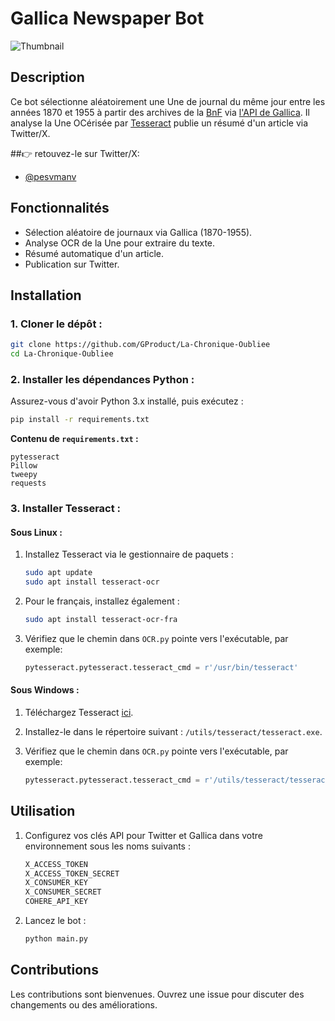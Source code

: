 # Gallica Newspaper Bot

![Thumbnail](auto/sources/thumbnail.png)

## Description

Ce bot sélectionne aléatoirement une Une de journal du même jour entre les années 1870 et 1955 à partir des archives de la [BnF](bnf.fr) via [l'API de Gallica](https://api.bnf.fr/fr/api-gallica-de-recherche). Il analyse la Une OCérisée par [Tesseract](https://github.com/tesseract-ocr/tesseract) publie un résumé d'un article via Twitter/X.

##👉 retouvez-le sur Twitter/X: 
- [@pesvmanv](https://x.com/pesvmanv)

## Fonctionnalités

- Sélection aléatoire de journaux via Gallica (1870-1955).
- Analyse OCR de la Une pour extraire du texte.
- Résumé automatique d'un article.
- Publication sur Twitter.

## Installation

### 1. Cloner le dépôt :
```bash
git clone https://github.com/GProduct/La-Chronique-Oubliee
cd La-Chronique-Oubliee
```

### 2. Installer les dépendances Python :
Assurez-vous d'avoir Python 3.x installé, puis exécutez :
```bash
pip install -r requirements.txt
```

**Contenu de `requirements.txt` :**
```
pytesseract
Pillow
tweepy
requests
```

### 3. Installer Tesseract :

#### Sous Linux :

1. Installez Tesseract via le gestionnaire de paquets :
   ```bash
   sudo apt update
   sudo apt install tesseract-ocr
   ```
2. Pour le français, installez également :
   ```bash
   sudo apt install tesseract-ocr-fra
   ```
3. Vérifiez que le chemin dans `OCR.py` pointe vers l'exécutable, par exemple:
   ```python
   pytesseract.pytesseract.tesseract_cmd = r'/usr/bin/tesseract'
   ```

#### Sous Windows :

1. Téléchargez Tesseract [ici](https://github.com/tesseract-ocr/tesseract).
2. Installez-le dans le répertoire suivant : `/utils/tesseract/tesseract.exe`.

3. Vérifiez que le chemin dans `OCR.py` pointe vers l'exécutable, par exemple:
   ```python
   pytesseract.pytesseract.tesseract_cmd = r'/utils/tesseract/tesseract.exe'
   ```

## Utilisation

1. Configurez vos clés API pour Twitter et Gallica dans votre environnement sous les noms suivants :
   ```bash
   X_ACCESS_TOKEN
   X_ACCESS_TOKEN_SECRET
   X_CONSUMER_KEY
   X_CONSUMER_SECRET
   COHERE_API_KEY
   ```

2. Lancez le bot :
   ```bash
   python main.py
   ```

## Contributions

Les contributions sont bienvenues. Ouvrez une issue pour discuter des changements ou des améliorations.
